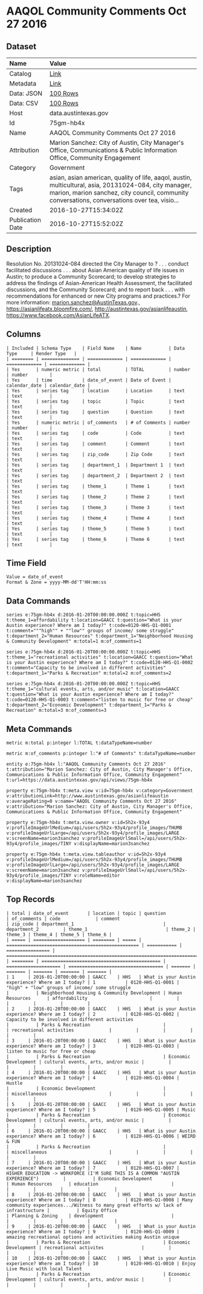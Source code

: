 # AAQOL Community Comments Oct 27 2016

## Dataset

| Name | Value |
| :--- | :---- |
| Catalog | [Link](https://catalog.data.gov/dataset/aaqol-community-comments-oct-27-2016) |
| Metadata | [Link](https://data.austintexas.gov/api/views/75gm-hb4x) |
| Data: JSON | [100 Rows](https://data.austintexas.gov/api/views/75gm-hb4x/rows.json?max_rows=100) |
| Data: CSV | [100 Rows](https://data.austintexas.gov/api/views/75gm-hb4x/rows.csv?max_rows=100) |
| Host | data.austintexas.gov |
| Id | 75gm-hb4x |
| Name | AAQOL Community Comments Oct 27 2016 |
| Attribution | Marion Sanchez: City of Austin, City Manager's Office, Communications & Public Information Office, Community Engagement |
| Category | Government |
| Tags | asian, asian american, quality of life, aaqol, austin, multicultural, asia, 20131024-084, city manager, marion, marion sanchez, city council, community conversations, conversations over tea, visio... |
| Created | 2016-10-27T15:34:02Z |
| Publication Date | 2016-10-27T15:52:02Z |

## Description

Resolution No. 20131024-084 directed the City Manager to ? . . . conduct facilitated discussions . . . about Asian American quality of life issues in Austin; to produce a Community Scorecard; to develop strategies to address the findings of Asian-American Health Assessment, the facilitated discussions, and the Community Scorecard; and to report back . . . with recommendations for enhanced or new City programs and practices.?  For more information: marion.sanchez@AustinTexas.gov., https://asianlifeatx.bloomfire.com/, http://austintexas.gov/asianlifeaustin, https://www.facebook.com/AsianLifeATX.

## Columns

```ls
| Included | Schema Type    | Field Name    | Name          | Data Type     | Render Type   |
| ======== | ============== | ============= | ============= | ============= | ============= |
| Yes      | numeric metric | total         | TOTAL         | number        | number        |
| Yes      | time           | date_of_event | Date of Event | calendar_date | calendar_date |
| Yes      | series tag     | location      | Location      | text          | text          |
| Yes      | series tag     | topic         | Topic         | text          | text          |
| Yes      | series tag     | question      | Question      | text          | text          |
| Yes      | numeric metric | of_comments   | # of Comments | number        | number        |
| Yes      | series tag     | code          | Code          | text          | text          |
| Yes      | series tag     | comment       | Comment       | text          | text          |
| Yes      | series tag     | zip_code      | Zip Code      | text          | text          |
| Yes      | series tag     | department_1  | Department 1  | text          | text          |
| Yes      | series tag     | department_2  | Department 2  | text          | text          |
| Yes      | series tag     | theme_1       | Theme 1       | text          | text          |
| Yes      | series tag     | theme_2       | Theme 2       | text          | text          |
| Yes      | series tag     | theme_3       | Theme 3       | text          | text          |
| Yes      | series tag     | theme_4       | Theme 4       | text          | text          |
| Yes      | series tag     | theme_5       | Theme 5       | text          | text          |
| Yes      | series tag     | theme_6       | Theme 6       | text          | text          |
```

## Time Field

```ls
Value = date_of_event
Format & Zone = yyyy-MM-dd'T'HH:mm:ss
```

## Data Commands

```ls
series e:75gm-hb4x d:2016-01-20T00:00:00.000Z t:topic=HHS t:theme_1=affordability t:location=GAACC t:question="What is your Austin experience? Where am I today?" t:code=0120-HHS-Q1-0001 t:comment="""high"" + ""low"" groups of income/ some struggle" t:department_2="Human Resources" t:department_1="Neighborhood Housing & Community Development" m:total=1 m:of_comments=1

series e:75gm-hb4x d:2016-01-20T00:00:00.000Z t:topic=HHS t:theme_1="recreational activities" t:location=GAACC t:question="What is your Austin experience? Where am I today?" t:code=0120-HHS-Q1-0002 t:comment="Capacity to be involved in different activities" t:department_1="Parks & Recreation" m:total=2 m:of_comments=2

series e:75gm-hb4x d:2016-01-20T00:00:00.000Z t:topic=HHS t:theme_1="cultural events, arts, and/or music" t:location=GAACC t:question="What is your Austin experience? Where am I today?" t:code=0120-HHS-Q1-0003 t:comment="listen to music for free or cheap" t:department_2="Economic Development" t:department_1="Parks & Recreation" m:total=3 m:of_comments=3
```

## Meta Commands

```ls
metric m:total p:integer l:TOTAL t:dataTypeName=number

metric m:of_comments p:integer l:"# of Comments" t:dataTypeName=number

entity e:75gm-hb4x l:"AAQOL Community Comments Oct 27 2016" t:attribution="Marion Sanchez: City of Austin, City Manager's Office, Communications & Public Information Office, Community Engagement" t:url=https://data.austintexas.gov/api/views/75gm-hb4x

property e:75gm-hb4x t:meta.view v:id=75gm-hb4x v:category=Government v:attributionLink=http://www.austintexas.gov/asianlifeaustin v:averageRating=0 v:name="AAQOL Community Comments Oct 27 2016" v:attribution="Marion Sanchez: City of Austin, City Manager's Office, Communications & Public Information Office, Community Engagement"

property e:75gm-hb4x t:meta.view.owner v:id=5h2x-93y4 v:profileImageUrlMedium=/api/users/5h2x-93y4/profile_images/THUMB v:profileImageUrlLarge=/api/users/5h2x-93y4/profile_images/LARGE v:screenName=marion3sanchez v:profileImageUrlSmall=/api/users/5h2x-93y4/profile_images/TINY v:displayName=marion3sanchez

property e:75gm-hb4x t:meta.view.tableauthor v:id=5h2x-93y4 v:profileImageUrlMedium=/api/users/5h2x-93y4/profile_images/THUMB v:profileImageUrlLarge=/api/users/5h2x-93y4/profile_images/LARGE v:screenName=marion3sanchez v:profileImageUrlSmall=/api/users/5h2x-93y4/profile_images/TINY v:roleName=editor v:displayName=marion3sanchez
```

## Top Records

```ls
| total | date_of_event       | location | topic | question                                          | of_comments | code             | comment                                                                               | zip_code | department_1                                 | department_2         | theme_1                             | theme_2 | theme_3 | theme_4 | theme_5 | theme_6 | 
| ===== | =================== | ======== | ===== | ================================================= | =========== | ================ | ===================================================================================== | ======== | ============================================ | ==================== | =================================== | ======= | ======= | ======= | ======= | ======= | 
| 1     | 2016-01-20T00:00:00 | GAACC    | HHS   | What is your Austin experience? Where am I today? | 1           | 0120-HHS-Q1-0001 | "high" + "low" groups of income/ some struggle                                        |          | Neighborhood Housing & Community Development | Human Resources      | affordability                       |         |         |         |         |         | 
| 2     | 2016-01-20T00:00:00 | GAACC    | HHS   | What is your Austin experience? Where am I today? | 2           | 0120-HHS-Q1-0002 | Capacity to be involved in different activities                                       |          | Parks & Recreation                           |                      | recreational activities             |         |         |         |         |         | 
| 3     | 2016-01-20T00:00:00 | GAACC    | HHS   | What is your Austin experience? Where am I today? | 3           | 0120-HHS-Q1-0003 | listen to music for free or cheap                                                     |          | Parks & Recreation                           | Economic Development | cultural events, arts, and/or music |         |         |         |         |         | 
| 4     | 2016-01-20T00:00:00 | GAACC    | HHS   | What is your Austin experience? Where am I today? | 4           | 0120-HHS-Q1-0004 | Hustle                                                                                |          | Economic Development                         |                      | miscellaneous                       |         |         |         |         |         | 
| 5     | 2016-01-20T00:00:00 | GAACC    | HHS   | What is your Austin experience? Where am I today? | 5           | 0120-HHS-Q1-0005 | Music                                                                                 |          | Parks & Recreation                           | Economic Development | cultural events, arts, and/or music |         |         |         |         |         | 
| 6     | 2016-01-20T00:00:00 | GAACC    | HHS   | What is your Austin experience? Where am I today? | 6           | 0120-HHS-Q1-0006 | WEIRD & FUN                                                                           |          | Parks & Recreation                           |                      | miscellaneous                       |         |         |         |         |         | 
| 7     | 2016-01-20T00:00:00 | GAACC    | HHS   | What is your Austin experience? Where am I today? | 7           | 0120-HHS-Q1-0007 | HIGHER EDUCATION -> WORKFORCE (I'M SURE THIS IS A COMMON "AUSTIN EXPERIENCE")         |          | Economic Development                         | Human Resources      | education                           |         |         |         |         |         | 
| 8     | 2016-01-20T00:00:00 | GAACC    | HHS   | What is your Austin experience? Where am I today? | 8           | 0120-HHS-Q1-0008 | Many community experiences.../Witness to many great efforts w/ lack of infrastructure |          | Equity Office                                | Planning & Zoning    | development                         |         |         |         |         |         | 
| 9     | 2016-01-20T00:00:00 | GAACC    | HHS   | What is your Austin experience? Where am I today? | 9           | 0120-HHS-Q1-0009 | amazing recreational options and activities making Austin unique                      |          | Parks & Recreation                           | Economic Development | recreational activites              |         |         |         |         |         | 
| 10    | 2016-01-20T00:00:00 | GAACC    | HHS   | What is your Austin experience? Where am I today? | 10          | 0120-HHS-Q1-0010 | Enjoy Live Music with local Talent                                                    |          | Parks & Recreation                           | Economic Development | cultural events, arts, and/or music |         |         |         |         |         | 
```